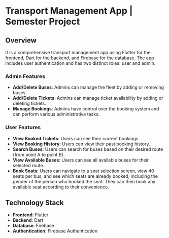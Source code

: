 # Transport Management App   |   Semester Project

## Overview
It is a comprehensive transport management app using Flutter for the frontend, Dart for the backend, and Firebase for the database. The app includes user authentication and has two distinct roles: user and admin. 

### Admin Features
- **Add/Delete Buses**: Admins can manage the fleet by adding or removing buses.
- **Add/Delete Tickets**: Admins can manage ticket availability by adding or deleting tickets.
- **Manage Bookings**: Admins have control over the booking system and can perform various administrative tasks.

### User Features
- **View Booked Tickets**: Users can see their current bookings.
- **View Booking History**: Users can view their past booking history.
- **Search Buses**: Users can search for buses based on their desired route (from point A to point B).
- **View Available Buses**: Users can see all available buses for their selected route.
- **Book Seats**: Users can navigate to a seat selection screen, view 40 seats per bus, and see which seats are already booked, including the gender of the person who booked the seat. They can then book any available seat according to their convenience.

## Technology Stack
- **Frontend**: Flutter
- **Backend**: Dart
- **Database**: Firebase
- **Authentication**: Firebase Authentication

